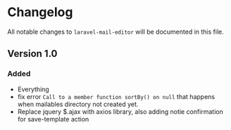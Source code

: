 # Changelog

All notable changes to `laravel-mail-editor` will be documented in this file.

## Version 1.0

### Added
- Everything
- fix error `Call to a member function sortBy() on null` that happens when mailables directory not created yet.
- Replace jquery $.ajax with axios library, also adding notie confirmation for save-template action